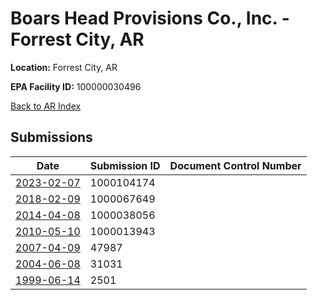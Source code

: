 # Boars Head Provisions Co., Inc. - Forrest City, AR

**Location:** Forrest City, AR

**EPA Facility ID:** 100000030496

[Back to AR Index](../../index.md)

## Submissions

| Date | Submission ID | Document Control Number |
|------|--------------|-------------------------|
| [2023-02-07](submissions/1000104174.md) | 1000104174 |  |
| [2018-02-09](submissions/1000067649.md) | 1000067649 |  |
| [2014-04-08](submissions/1000038056.md) | 1000038056 |  |
| [2010-05-10](submissions/1000013943.md) | 1000013943 |  |
| [2007-04-09](submissions/47987.md) | 47987 |  |
| [2004-06-08](submissions/31031.md) | 31031 |  |
| [1999-06-14](submissions/2501.md) | 2501 |  |
